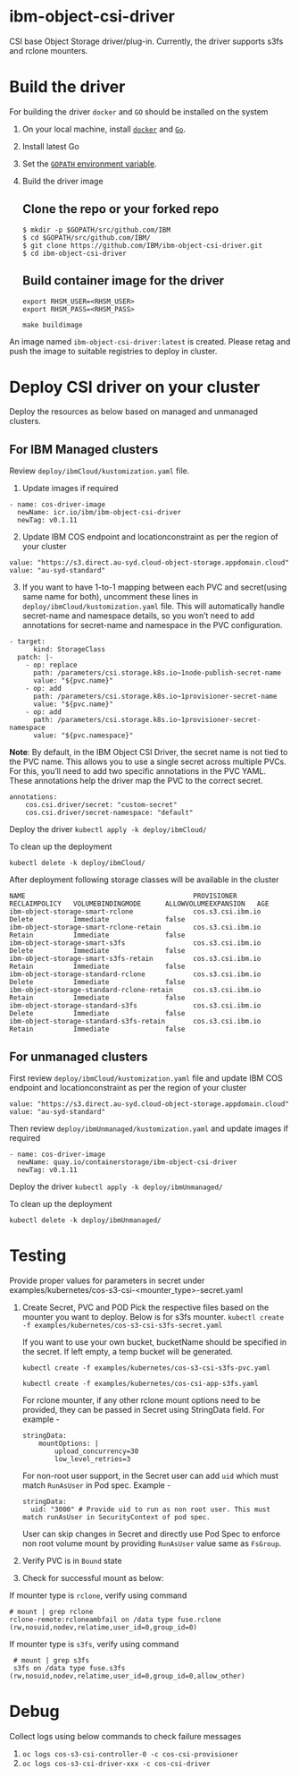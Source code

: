 # ibm-object-csi-driver
CSI base Object Storage driver/plug-in. Currently, the driver supports s3fs and rclone mounters.

# Build the driver

For building the driver `docker` and `GO` should be installed on the system

1. On your local machine, install [`docker`](https://docs.docker.com/install/) and [`Go`](https://golang.org/doc/install).
2. Install latest Go 
3. Set the [`GOPATH` environment variable](https://github.com/golang/go/wiki/SettingGOPATH).
4. Build the driver image

   ## Clone the repo or your forked repo

   ```
   $ mkdir -p $GOPATH/src/github.com/IBM
   $ cd $GOPATH/src/github.com/IBM/
   $ git clone https://github.com/IBM/ibm-object-csi-driver.git
   $ cd ibm-object-csi-driver
   ```
   ## Build container image for the driver

   ```
   export RHSM_USER=<RHSM_USER>
   export RHSM_PASS=<RHSM_PASS>

   make buildimage
   ```

An image named `ibm-object-csi-driver:latest` is created. Please retag and push the image to suitable registries to deploy in cluster.

# Deploy CSI driver on your cluster

Deploy the resources as below based on managed and unmanaged clusters.

## For IBM Managed clusters 

Review `deploy/ibmCloud/kustomization.yaml` file.

1. Update images if required
```
- name: cos-driver-image
  newName: icr.io/ibm/ibm-object-csi-driver
  newTag: v0.1.11
```

2. Update IBM COS endpoint and locationconstraint as per the region of your cluster
```
value: "https://s3.direct.au-syd.cloud-object-storage.appdomain.cloud"
value: "au-syd-standard"
```

3. If you want to have 1-to-1 mapping between each PVC and secret(using same name for both), uncomment these lines in `deploy/ibmCloud/kustomization.yaml` file. This will automatically handle secret-name and namespace details, so you won’t need to add  annotations for secret-name and namespace in the PVC configuration.
```
- target:
      kind: StorageClass
  patch: |-
    - op: replace
      path: /parameters/csi.storage.k8s.io~1node-publish-secret-name
      value: "${pvc.name}"
    - op: add
      path: /parameters/csi.storage.k8s.io~1provisioner-secret-name
      value: "${pvc.name}"
    - op: add
      path: /parameters/csi.storage.k8s.io~1provisioner-secret-namespace
      value: "${pvc.namespace}"
```

**Note**: By default, in the IBM Object CSI Driver, the secret name is not tied to the PVC name. This allows you to use a single secret across multiple PVCs. For this, you’ll need to add two specific annotations in the PVC YAML. These annotations help the driver map the PVC to the correct secret.
```
annotations:
    cos.csi.driver/secret: "custom-secret"
    cos.csi.driver/secret-namespace: "default"
```

Deploy the driver
`kubectl apply -k deploy/ibmCloud/`


To clean up the deployment 

`kubectl delete -k deploy/ibmCloud/`

After deployment following storage classes will be available in the cluster 
```
NAME                                          PROVISIONER            RECLAIMPOLICY   VOLUMEBINDINGMODE      ALLOWVOLUMEEXPANSION   AGE
ibm-object-storage-smart-rclone               cos.s3.csi.ibm.io      Delete          Immediate              false
ibm-object-storage-smart-rclone-retain        cos.s3.csi.ibm.io      Retain          Immediate              false
ibm-object-storage-smart-s3fs                 cos.s3.csi.ibm.io      Delete          Immediate              false
ibm-object-storage-smart-s3fs-retain          cos.s3.csi.ibm.io      Retain          Immediate              false
ibm-object-storage-standard-rclone            cos.s3.csi.ibm.io      Delete          Immediate              false
ibm-object-storage-standard-rclone-retain     cos.s3.csi.ibm.io      Retain          Immediate              false
ibm-object-storage-standard-s3fs              cos.s3.csi.ibm.io      Delete          Immediate              false
ibm-object-storage-standard-s3fs-retain       cos.s3.csi.ibm.io      Retain          Immediate              false
```


## For unmanaged clusters

First review `deploy/ibmCloud/kustomization.yaml` file and update IBM COS endpoint and locationconstraint as per the region of your cluster
```
value: "https://s3.direct.au-syd.cloud-object-storage.appdomain.cloud"
value: "au-syd-standard"
```
Then review `deploy/ibmUnmanaged/kustomization.yaml` and update images if required
```
- name: cos-driver-image
  newName: quay.io/containerstorage/ibm-object-csi-driver
  newTag: v0.1.11
```

Deploy the driver
`kubectl apply -k deploy/ibmUnmanaged/`


To clean up the deployment

`kubectl delete -k deploy/ibmUnmanaged/`

# Testing

Provide proper values for parameters in secret under examples/kubernetes/cos-s3-csi-<mounter_type>-secret.yaml

1. Create Secret, PVC and POD 
   Pick the respective files based on the mounter you want to deploy. Below is for s3fs mounter.
      `kubectl create -f examples/kubernetes/cos-s3-csi-s3fs-secret.yaml`

      If you want to use your own bucket, bucketName should be specified in the secret. If left empty, a temp bucket will be generated.

      `kubectl create -f examples/kubernetes/cos-s3-csi-s3fs-pvc.yaml`

      `kubectl create -f examples/kubernetes/cos-csi-app-s3fs.yaml`
    
    For rclone mounter, if any other rclone mount options need to be provided, they can be passed in Secret using StringData field.
    For example -
    ```
    stringData: 
        mountOptions: |
            upload_concurrency=30
            low_level_retries=3
    ```

    For non-root user support, in the Secret  user can add `uid` which must match `RunAsUser` in Pod spec.
    Example -
    ```
    stringData:
      uid: "3000" # Provide uid to run as non root user. This must match runAsUser in SecurityContext of pod spec.
    ```
    User can skip changes in Secret and directly use Pod Spec to enforce non root volume mount by providing `RunAsUser` value same as `FsGroup`.

2. Verify PVC is in `Bound` state

3. Check for successful mount as below:

If mounter type is `rclone`, verify using command
   ```
   # mount | grep rclone
   rclone-remote:rcloneambfail on /data type fuse.rclone (rw,nosuid,nodev,relatime,user_id=0,group_id=0)

   ```
If mounter type is `s3fs`, verify using command


   ```
    # mount | grep s3fs
    s3fs on /data type fuse.s3fs (rw,nosuid,nodev,relatime,user_id=0,group_id=0,allow_other)

   ```

# Debug 

Collect logs using below commands to check failure messages

1.  `oc logs cos-s3-csi-controller-0 -c cos-csi-provisioner`
2.  `oc logs cos-s3-csi-driver-xxx -c cos-csi-driver`
